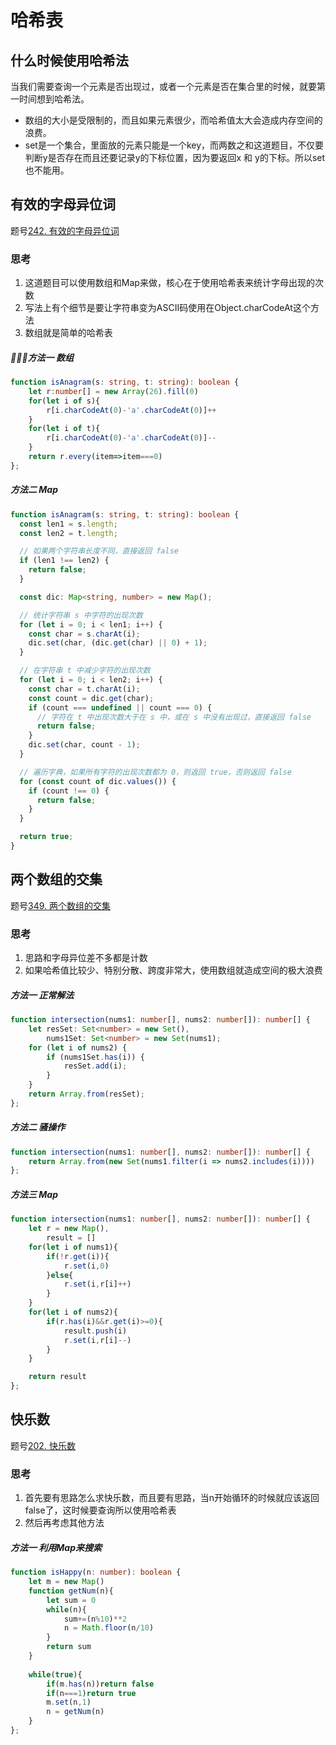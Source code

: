 # 哈希表

## 什么时候使用哈希法

当我们需要查询一个元素是否出现过，或者一个元素是否在集合里的时候，就要第一时间想到哈希法。

- 数组的大小是受限制的，而且如果元素很少，而哈希值太大会造成内存空间的浪费。
- set是一个集合，里面放的元素只能是一个key，而两数之和这道题目，不仅要判断y是否存在而且还要记录y的下标位置，因为要返回x 和 y的下标。所以set 也不能用。

## 有效的字母异位词

题号[242. 有效的字母异位词](https://leetcode.cn/problems/valid-anagram/)

### 思考

1. 这道题目可以使用数组和Map来做，核心在于使用哈希表来统计字母出现的次数
2. 写法上有个细节是要让字符串变为ASCII码使用在Object.charCodeAt这个方法
3. 数组就是简单的哈希表

##### 方法一 数组

```ts
function isAnagram(s: string, t: string): boolean {
    let r:number[] = new Array(26).fill(0)
    for(let i of s){
        r[i.charCodeAt(0)-'a'.charCodeAt(0)]++
    }
    for(let i of t){
        r[i.charCodeAt(0)-'a'.charCodeAt(0)]--
    }
    return r.every(item=>item===0)
};
```

##### 方法二 Map

```ts
function isAnagram(s: string, t: string): boolean {
  const len1 = s.length;
  const len2 = t.length;

  // 如果两个字符串长度不同，直接返回 false
  if (len1 !== len2) {
    return false;
  }

  const dic: Map<string, number> = new Map();

  // 统计字符串 s 中字符的出现次数
  for (let i = 0; i < len1; i++) {
    const char = s.charAt(i);
    dic.set(char, (dic.get(char) || 0) + 1);
  }

  // 在字符串 t 中减少字符的出现次数
  for (let i = 0; i < len2; i++) {
    const char = t.charAt(i);
    const count = dic.get(char);
    if (count === undefined || count === 0) {
      // 字符在 t 中出现次数大于在 s 中，或在 s 中没有出现过，直接返回 false
      return false;
    }
    dic.set(char, count - 1);
  }

  // 遍历字典，如果所有字符的出现次数都为 0，则返回 true，否则返回 false
  for (const count of dic.values()) {
    if (count !== 0) {
      return false;
    }
  }

  return true;
}

```

## 两个数组的交集

题号[349. 两个数组的交集](https://leetcode.cn/problems/intersection-of-two-arrays/)

### 思考

1. 思路和字母异位差不多都是计数
2. 如果哈希值比较少、特别分散、跨度非常大，使用数组就造成空间的极大浪费

##### 方法一 正常解法

```ts
function intersection(nums1: number[], nums2: number[]): number[] {
    let resSet: Set<number> = new Set(),
        nums1Set: Set<number> = new Set(nums1);
    for (let i of nums2) {
        if (nums1Set.has(i)) {
            resSet.add(i);
        }
    }
    return Array.from(resSet);
};
```

##### 方法二 骚操作

```ts
function intersection(nums1: number[], nums2: number[]): number[] {
    return Array.from(new Set(nums1.filter(i => nums2.includes(i))))
};
```

##### 方法三 Map

```ts
function intersection(nums1: number[], nums2: number[]): number[] {
    let r = new Map(),
        result = []
    for(let i of nums1){
        if(!r.get(i)){
            r.set(i,0)
        }else{
            r.set(i,r[i]++)
        }
    }
    for(let i of nums2){
        if(r.has(i)&&r.get(i)>=0){
            result.push(i)
            r.set(i,r[i]--)
        }
    }

    return result
};
```

## 快乐数

题号[202. 快乐数](https://leetcode.cn/problems/happy-number/)

### 思考

1. 首先要有思路怎么求快乐数，而且要有思路，当n开始循环的时候就应该返回false了，这时候要查询所以使用哈希表
2. 然后再考虑其他方法

##### 方法一 利用Map来搜索

```ts
function isHappy(n: number): boolean {
    let m = new Map()
    function getNum(n){
        let sum = 0
        while(n){
            sum+=(n%10)**2
            n = Math.floor(n/10)
        }
        return sum
    }
    
    while(true){
        if(m.has(n))return false
        if(n===1)return true
        m.set(n,1)
        n = getNum(n)
    }
};
```

## 